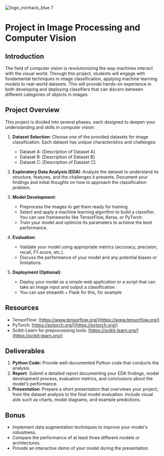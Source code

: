 ![logo_ironhack_blue 7](https://user-images.githubusercontent.com/23629340/40541063-a07a0a8a-601a-11e8-91b5-2f13e4e6b441.png)

# Project in Image Processing and Computer Vision

## Introduction
The field of computer vision is revolutionizing the way machines interact with the visual world. Through this project, students will engage with fundamental techniques in image classification, applying machine learning models to real-world datasets. This will provide hands-on experience in both developing and deploying classifiers that can discern between different categories of objects in images.

## Project Overview

This project is divided into several phases, each designed to deepen your understanding and skills in computer vision:

1. **Dataset Selection**: Choose one of the provided datasets for image classification. Each dataset has unique characteristics and challenges:
   - Dataset A: [Description of Dataset A]
   - Dataset B: [Description of Dataset B]
   - Dataset C: [Description of Dataset C]
   
2. **Exploratory Data Analysis (EDA)**: Analyze the dataset to understand its structure, features, and the challenges it presents. Document your findings and initial thoughts on how to approach the classification problem.

3. **Model Development**:
   - Preprocess the images to get them ready for training.
   - Select and apply a machine learning algorithm to build a classifier. You can use frameworks like TensorFlow, Keras, or PyTorch.
   - Train your model and optimize its parameters to achieve the best performance.

4. **Evaluation**:
   - Validate your model using appropriate metrics (accuracy, precision, recall, F1-score, etc.).
   - Discuss the performance of your model and any potential biases or limitations.

5. **Deployment (Optional)**:
   - Deploy your model as a simple web application or a script that can take an image input and output a classification.
   - You can use streamlit + Flask for this, for example

## Resources

- TensorFlow: [https://www.tensorflow.org/](https://www.tensorflow.org/)
- PyTorch: [https://pytorch.org/](https://pytorch.org/)
- Scikit-Learn for preprocessing tools: [https://scikit-learn.org/](https://scikit-learn.org/)

## Deliverables

1. **Python Code:** Provide well-documented Python code that conducts the analysis.
2. **Report**: Submit a detailed report documenting your EDA findings, model development process, evaluation metrics, and conclusions about the model's performance.
3. **Presentation**: Prepare a short presentation that overviews your project, from the dataset analysis to the final model evaluation. Include visual aids such as charts, model diagrams, and example predictions.

## Bonus

- Implement data augmentation techniques to improve your model's robustness.
- Compare the performance of at least three different models or architectures.
- Provide an interactive demo of your model during the presentation.

